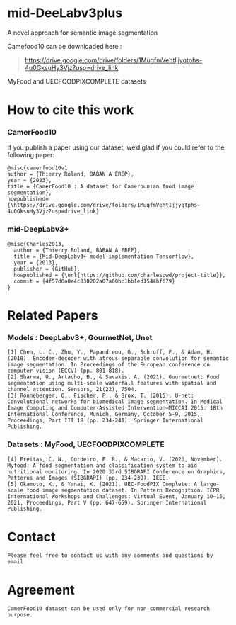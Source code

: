 # mid-DeeLabv3plus
A novel approach for semantic image segmentation

Camefood10 can be downloaded here :
> https://drive.google.com/drive/folders/1MugfmVehtIjjyqtphs-4u0GksuHy3Vjz?usp=drive_link

MyFood and UECFOODPIXCOMPLETE datasets

# How to cite this work
### CamerFood10
If you publish a paper using our dataset, we’d glad if you could refer to the following paper:
```
@misc{camerfood10v1
author = {Thierry Roland, BABAN A EREP},
year = {2023},
title = {CamerFood10 : A dataset for Camerounian food image segmentation},
howpublished= {\https://drive.google.com/drive/folders/1MugfmVehtIjjyqtphs-4u0GksuHy3Vjz?usp=drive_link}
```
### mid-DeepLabv3+
```
@misc{Charles2013,
  author = {Thierry Roland, BABAN A EREP},
  title = {Mid-DeepLabv3+ model implementation Tensorflow},
  year = {2013},
  publisher = {GitHub},
  howpublished = {\url{https://github.com/charlespwd/project-title}},
  commit = {4f57d6a0e4c030202a07a60bc1bb1ed1544bf679}
}
```
# Related Papers
### Models : DeepLabv3+, GourmetNet, Unet
```
[1] Chen, L. C., Zhu, Y., Papandreou, G., Schroff, F., & Adam, H. (2018). Encoder-decoder with atrous separable convolution for semantic image segmentation. In Proceedings of the European conference on computer vision (ECCV) (pp. 801-818).
[2] Sharma, U., Artacho, B., & Savakis, A. (2021). Gourmetnet: Food segmentation using multi-scale waterfall features with spatial and channel attention. Sensors, 21(22), 7504.
[3] Ronneberger, O., Fischer, P., & Brox, T. (2015). U-net: Convolutional networks for biomedical image segmentation. In Medical Image Computing and Computer-Assisted Intervention–MICCAI 2015: 18th International Conference, Munich, Germany, October 5-9, 2015, Proceedings, Part III 18 (pp. 234-241). Springer International Publishing.
```
### Datasets : MyFood, UECFOODPIXCOMPLETE
```
[4] Freitas, C. N., Cordeiro, F. R., & Macario, V. (2020, November). Myfood: A food segmentation and classification system to aid nutritional monitoring. In 2020 33rd SIBGRAPI Conference on Graphics, Patterns and Images (SIBGRAPI) (pp. 234-239). IEEE.
[5] Okamoto, K., & Yanai, K. (2021). UEC-FoodPIX Complete: A large-scale food image segmentation dataset. In Pattern Recognition. ICPR International Workshops and Challenges: Virtual Event, January 10–15, 2021, Proceedings, Part V (pp. 647-659). Springer International Publishing.
```

# Contact
```
Please feel free to contact us with any comments and questions by email
```

# Agreement
```
CamerFood10 dataset can be used only for non-commercial research purpose.
```
